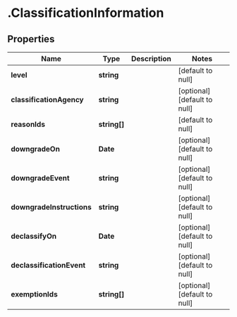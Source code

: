 # .ClassificationInformation

## Properties
Name | Type | Description | Notes
------------ | ------------- | ------------- | -------------
**level** | **string** |  | [default to null]
**classificationAgency** | **string** |  | [optional] [default to null]
**reasonIds** | **string[]** |  | [default to null]
**downgradeOn** | **Date** |  | [optional] [default to null]
**downgradeEvent** | **string** |  | [optional] [default to null]
**downgradeInstructions** | **string** |  | [optional] [default to null]
**declassifyOn** | **Date** |  | [optional] [default to null]
**declassificationEvent** | **string** |  | [optional] [default to null]
**exemptionIds** | **string[]** |  | [optional] [default to null]


